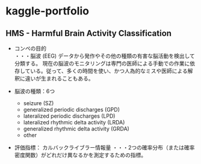 # kaggle-portfolio

## HMS - Harmful Brain Activity Classification

- コンペの目的  
・・・脳波 (EEG) データから発作やその他の種類の有害な脳活動を検出して分類する。
現在の脳波のモニタリングは専門の医師による手動での作業に依存している。従って、多くの時間を使い、かつ人為的なミスや医師による解釈に違いが生まれることもある。  

- 脳波の種類：6つ
    - seizure (SZ)
    - generalized periodic discharges (GPD)
    - lateralized periodic discharges (LPD)
    - lateralized rhythmic delta activity (LRDA)
    - generalized rhythmic delta activity (GRDA)
    - other
 
 - 評価指標：
カルバックライブラー情報量
・・・2つの確率分布（または確率密度関数）がどれだけ異なるかを測定するための指標。 
